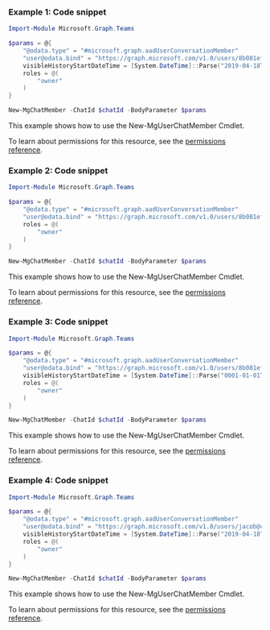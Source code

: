 ### Example 1: Code snippet

```powershellImport-Module Microsoft.Graph.Teams

$params = @{
	"@odata.type" = "#microsoft.graph.aadUserConversationMember"
	"user@odata.bind" = "https://graph.microsoft.com/v1.0/users/8b081ef6-4792-4def-b2c9-c363a1bf41d5"
	visibleHistoryStartDateTime = [System.DateTime]::Parse("2019-04-18T23:51:43.255Z")
	roles = @(
		"owner"
	)
}

New-MgChatMember -ChatId $chatId -BodyParameter $params
```
This example shows how to use the New-MgUserChatMember Cmdlet.
To learn about permissions for this resource, see the [permissions reference](/graph/permissions-reference).

### Example 2: Code snippet

```powershellImport-Module Microsoft.Graph.Teams

$params = @{
	"@odata.type" = "#microsoft.graph.aadUserConversationMember"
	"user@odata.bind" = "https://graph.microsoft.com/v1.0/users/8b081ef6-4792-4def-b2c9-c363a1bf41d5"
	roles = @(
		"owner"
	)
}

New-MgChatMember -ChatId $chatId -BodyParameter $params
```
This example shows how to use the New-MgUserChatMember Cmdlet.
To learn about permissions for this resource, see the [permissions reference](/graph/permissions-reference).

### Example 3: Code snippet

```powershellImport-Module Microsoft.Graph.Teams

$params = @{
	"@odata.type" = "#microsoft.graph.aadUserConversationMember"
	"user@odata.bind" = "https://graph.microsoft.com/v1.0/users/8b081ef6-4792-4def-b2c9-c363a1bf41d5"
	visibleHistoryStartDateTime = [System.DateTime]::Parse("0001-01-01T00:00:00Z")
	roles = @(
		"owner"
	)
}

New-MgChatMember -ChatId $chatId -BodyParameter $params
```
This example shows how to use the New-MgUserChatMember Cmdlet.
To learn about permissions for this resource, see the [permissions reference](/graph/permissions-reference).

### Example 4: Code snippet

```powershellImport-Module Microsoft.Graph.Teams

$params = @{
	"@odata.type" = "#microsoft.graph.aadUserConversationMember"
	"user@odata.bind" = "https://graph.microsoft.com/v1.0/users/jacob@contoso.com"
	visibleHistoryStartDateTime = [System.DateTime]::Parse("2019-04-18T23:51:43.255Z")
	roles = @(
		"owner"
	)
}

New-MgChatMember -ChatId $chatId -BodyParameter $params
```
This example shows how to use the New-MgUserChatMember Cmdlet.
To learn about permissions for this resource, see the [permissions reference](/graph/permissions-reference).

